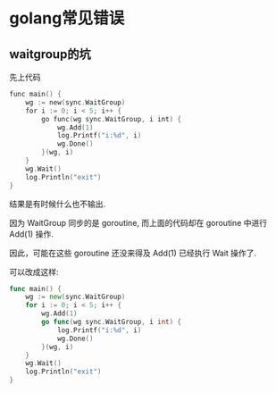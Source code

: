 # golang常见错误
## waitgroup的坑
先上代码
```go
func main() {
    wg := new(sync.WaitGroup)
    for i := 0; i < 5; i++ {
        go func(wg sync.WaitGroup, i int) {
            wg.Add(1)
            log.Printf("i:%d", i)
            wg.Done()
        }(wg, i)
    }
    wg.Wait()
    log.Println("exit")
}
```

结果是有时候什么也不输出.

因为 WaitGroup 同步的是 goroutine, 而上面的代码却在 goroutine 中进行 Add(1) 操作.

因此，可能在这些 goroutine 还没来得及 Add(1) 已经执行 Wait 操作了.

可以改成这样:

```go
func main() {
    wg := new(sync.WaitGroup)
    for i := 0; i < 5; i++ {
        wg.Add(1)
        go func(wg sync.WaitGroup, i int) {
            log.Printf("i:%d", i)
            wg.Done()
        }(wg, i)
    }
    wg.Wait()
    log.Println("exit")
}
```

